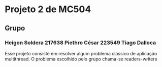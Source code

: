 # Projeto 2 de MC504  
## Grupo  
### Heigon Soldera 217638 Piethro César 223549 Tiago Dalloca  
  
Esse projeto consiste em resolver algum problema clássico de aplicação multithread. O problema escolhido pelo grupo chama-se readers-writers